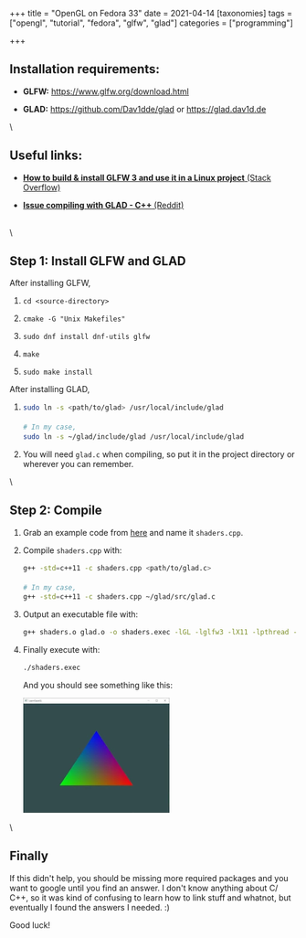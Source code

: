 +++
title = "OpenGL on Fedora 33"
date = 2021-04-14
[taxonomies]
tags = ["opengl", "tutorial", "fedora", "glfw", "glad"]
categories = ["programming"]

+++

## Installation requirements:

- **GLFW:** <https://www.glfw.org/download.html>

- **GLAD:** <https://github.com/Dav1dde/glad> or <https://glad.dav1d.de>

\

## Useful links:

- [**How to build & install GLFW 3 and use it in a Linux project** (Stack Overflow)](https://stackoverflow.com/questions/17768008/how-to-build-install-glfw-3-and-use-it-in-a-linux-project)

- [**Issue compiling with GLAD - C++** (Reddit)](https://www.reddit.com/r/opengl/comments/blqgoy/issue_compiling_with_glad_c/)

\
\

## Step 1: Install GLFW and GLAD

After installing GLFW,

1. `cd <source-directory>`

2. `cmake -G "Unix Makefiles"`

3. `sudo dnf install dnf-utils glfw`

4. `make`

5. `sudo make install`

After installing GLAD,

1. ```bash
   sudo ln -s <path/to/glad> /usr/local/include/glad

   # In my case,
   sudo ln -s ~/glad/include/glad /usr/local/include/glad
   ```

2. You will need `glad.c` when compiling, so put it in the project directory or wherever you can remember.

\

## Step 2: Compile

1. Grab an example code from [here](https://learnopengl.com/code_viewer_gh.php?code=src/1.getting_started/3.2.shaders_interpolation/shaders_interpolation.cpp) and name it `shaders.cpp`.

2. Compile `shaders.cpp` with:

   ```bash
   g++ -std=c++11 -c shaders.cpp <path/to/glad.c>

   # In my case,
   g++ -std=c++11 -c shaders.cpp ~/glad/src/glad.c
   ```

3. Output an executable file with:

   ```bash
   g++ shaders.o glad.o -o shaders.exec -lGL -lglfw3 -lX11 -lpthread -ldl
   ```

4. Finally execute with:

   ```bash
   ./shaders.exec
   ```

   And you should see something like this:

   ![triangle](/images/blog/shaders.webp)

\

## Finally

If this didn't help, you should be missing more required packages and you want to google until you find an answer. I don't know anything about C/ C++, so it was kind of confusing to learn how to link stuff and whatnot, but eventually I found the answers I needed. :)

Good luck!
